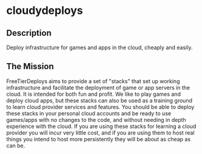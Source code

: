 # cloudydeploys

## Description
Deploy infrastructure for games and apps in the cloud, cheaply and easily.

## The Mission
FreeTierDeploys aims to provide a set of "stacks" that set up working infrastructure and facilitate the deployment of game or app servers in the cloud. It is intended for both fun and profit. We like to play games and deploy cloud apps, but these stacks can also be used as a training ground to learn cloud provider services and features. You should be able to deploy these stacks in your personal cloud accounts and be ready to use games/apps with no changes to the code, and without needing in depth experience with the cloud. If you are using these stacks for learning a cloud provider you will incur very little cost, and if you are using them to host real things you intend to host more persistently they will be about as cheap as can be.  
